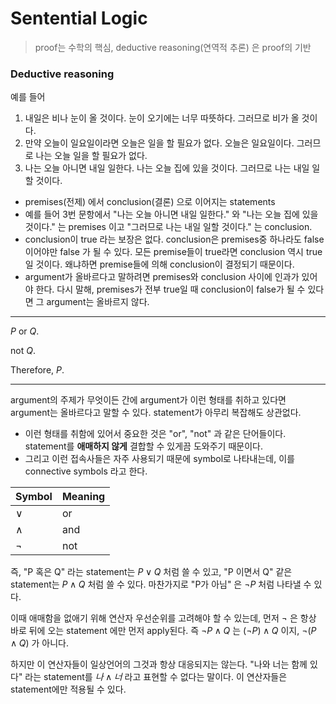 # Sentential Logic

> proof는 수학의 핵심, deductive reasoning(연역적 추론) 은 proof의 기반

### Deductive reasoning

예를 들어

1. 내일은 비나 눈이 올 것이다. 눈이 오기에는 너무 따뜻하다. 그러므로 비가 올 것이다.
2. 만약 오늘이 일요일이라면 오늘은 일을 할 필요가 없다. 오늘은 일요일이다. 그러므로 나는 오늘 일을 할 필요가 없다.
3. 나는 오늘 아니면 내일 일한다. 나는 오늘 집에 있을 것이다. 그러므로 나는 내일 일할 것이다.

- premises(전제) 에서 conclusion(결론) 으로 이어지는 statements
- 예를 들어 3번 문항에서 "나는 오늘 아니면 내일 일한다." 와 "나는 오늘 집에 있을 것이다." 는 premises 이고 "그러므로 나는 내일 일할 것이다." 는 conclusion.
- conclusion이 true 라는 보장은 없다. conclusion은 premises중 하나라도 false 이어야만 false 가 될 수 있다. 모든 premise들이 true라면 conclusion 역시 true 일 것이다. 왜냐하면 premise들에 의해 conclusion이 결정되기 때문이다.
- argument가 올바르다고 말하려면 premises와 conclusion 사이에 인과가 있어야 한다. 다시 말해, premises가 전부 true일 때 conclusion이 false가 될 수 있다면 그 argument는 올바르지 않다.
---
$P$ or $Q$.

not $Q$.

Therefore, $P$.

---

argument의 주제가 무엇이든 간에 argument가 이런 형태를 취하고 있다면 argument는 올바르다고 말할 수 있다. statement가 아무리 복잡해도 상관없다.

- 이런 형태를 취함에 있어서 중요한 것은 "or", "not" 과 같은 단어들이다. statement를 **애매하지 않게** 결합할 수 있게끔 도와주기 때문이다.
- 그리고 이런 접속사들은 자주 사용되기 때문에 symbol로 나타내는데, 이를 connective symbols 라고 한다.

Symbol | Meaning
-------|---------
$\lor$ | or
$\land$| and
$\lnot$| not

즉, "P 혹은 Q" 라는 statement는 $P \lor Q$ 처럼 쓸 수 있고, "P 이면서 Q" 같은 statement는 $P \land Q$ 처럼 쓸 수 있다. 마찬가지로 "P가 아님" 은 $\lnot P$ 처럼 나타낼 수 있다.

이때 애매함을 없애기 위해 연산자 우선순위를 고려해야 할 수 있는데, 먼저 $\lnot$ 은 항상 바로 뒤에 오는 statement 에만 먼저 apply된다. 즉 $\lnot P \land Q$ 는 $(\lnot P) \land Q$ 이지, $\lnot (P \land Q)$ 가 아니다.

하지만 이 연산자들이 일상언어의 그것과 항상 대응되지는 않는다. "나와 너는 함께 있다" 라는 statement를 $나 \land 너$ 라고 표현할 수 없다는 말이다. 이 연산자들은 statement에만 적용될 수 있다.